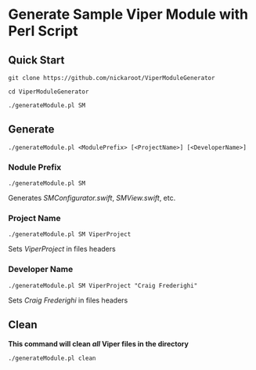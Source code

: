 # Generate Sample Viper Module with Perl Script

## Quick Start

`git clone https://github.com/nickaroot/ViperModuleGenerator`

`cd ViperModuleGenerator`

`./generateModule.pl SM`

## Generate

`./generateModule.pl <ModulePrefix> [<ProjectName>] [<DeveloperName>]`

### Nodule Prefix

`./generateModule.pl SM`

Generates _*SM*Configurator.swift_, _*SM*View.swift_, etc.

### Project Name

`./generateModule.pl SM ViperProject`

Sets _ViperProject_ in files headers

### Developer Name

`./generateModule.pl SM ViperProject "Craig Frederighi"`

Sets _Craig Frederighi_ in files headers

## Clean

**This command will clean _all_ Viper files in the directory**

`./generateModule.pl clean`
